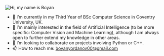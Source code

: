 ![Hi, my name is Boyan](https://github.com/Boyan-Yordanov/Boyan-Yordanov/blob/main/extras/hello_there.gif|500)

- 🌱 I’m currently in my Third Year of BSc Computer Science in Coventry University, UK.  
- 👀 I’m mainly interested in the field of Artificial Intelligence (to be more specific: Computer Vision and Machine Learning), although I am always open to further extend my knowledge in other areas.
- 💞️ I’m looking to collaborate on projects involving Python or C++.
- 📫 How to reach me: boyanyordanov00@gmail.com



